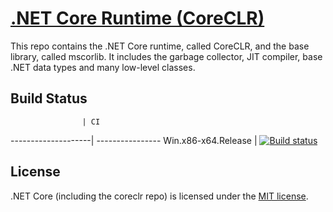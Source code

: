 [.NET Core Runtime (CoreCLR)](https://github.com/3F/coreclr)
===========================

This repo contains the .NET Core runtime, called CoreCLR, and the base library, called mscorlib. It includes the garbage collector, JIT compiler, base .NET data types and many low-level classes.

Build Status
------------

                    | CI
--------------------| ----------------
Win.x86-x64.Release | [![Build status](https://ci.appveyor.com/api/projects/status/4gwh8k5wn62tk8iv/branch/master?svg=true)](https://ci.appveyor.com/project/3Fs/coreclr/branch/master)


License
-------

.NET Core (including the coreclr repo) is licensed under the [MIT license](LICENSE.TXT).

